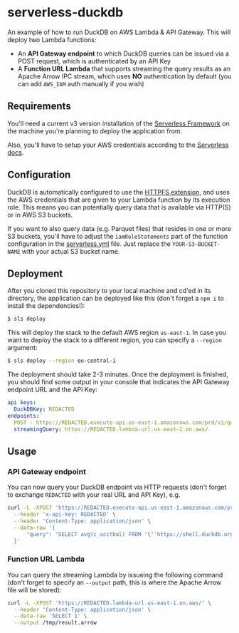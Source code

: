 # serverless-duckdb
An example of how to run DuckDB on AWS Lambda & API Gateway. This will deploy two Lambda functions:

* An **API Gateway endpoint** to which DuckDB queries can be issued via a POST request, which is authenticated by an API Key
* A **Function URL Lambda** that supports streaming the query results as an Apache Arrow IPC stream, which uses **NO** authentication by default (you can add `AWS_IAM` auth manually if you wish)

## Requirements
You'll need a current v3 version installation of the [Serverless Framework](https://serverless.com) on the machine you're planning to deploy the application from.

Also, you'll have to setup your AWS credentials according to the [Serverless docs](https://www.serverless.com/framework/docs/providers/aws/guide/credentials/).

## Configuration
DuckDB is automatically configured to use the [HTTPFS extension](https://duckdb.org/docs/extensions/httpfs), and uses the AWS credentials that are given to your Lambda function by its execution role. This means you can potentially query data that is available via HTTP(S) or in AWS S3 buckets.

If you want to also query data (e.g. Parquet files) that resides in one or more S3 buckets, you'll have to adjust the `iamRoleStatements` part of the function configuration in the [serverless.yml](serverless.yml#L45) file. Just replace the `YOUR-S3-BUCKET-NAME` with your actual S3 bucket name.

## Deployment
After you cloned this repository to your local machine and cd'ed in its directory, the application can be deployed like this (don't forget a `npm i` to install the dependencies!):

```bash
$ sls deploy
```

This will deploy the stack to the default AWS region `us-east-1`. In case you want to deploy the stack to a different region, you can specify a `--region` argument:

```bash
$ sls deploy --region eu-central-1
```

The deployment should take 2-3 minutes. Once the deployment is finished, you should find some output in your console that indicates the API Gateway endpoint URL and the API Key:

```yaml
api keys:
  DuckDBKey: REDACTED
endpoints:
  POST - https://REDACTED.execute-api.us-east-1.amazonaws.com/prd/v1/query
  streamingQuery: https://REDACTED.lambda-url.us-east-1.on.aws/
```

## Usage

### API Gateway endpoint
You can now query your DuckDB endpoint via HTTP requests (don't forget to exchange `REDACTED` with your real URL and API Key), e.g.

```bash
curl -L -XPOST 'https://REDACTED.execute-api.us-east-1.amazonaws.com/prd/v1/query' \
  --header 'x-api-key: REDACTED' \
  --header 'Content-Type: application/json' \
  --data-raw '{
      "query": "SELECT avg(c_acctbal) FROM '\''https://shell.duckdb.org/data/tpch/0_01/parquet/customer.parquet'\'';"
  }'
```

### Function URL Lambda
You can query the streaming Lambda by issueing the following command (don't forget to specify an `--output` path, this is where the Apache Arrow file will be stored):

```bash
curl -L -XPOST 'https://REDACTED.lambda-url.us-east-1.on.aws/' \
  --header 'Content-Type: application/json' \
  --data-raw 'SELECT 1' \
  --output /tmp/result.arrow
``````